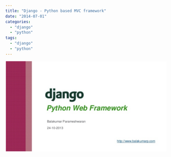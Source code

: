 ```yaml
---
title: "Django - Python based MVC framework"
date: "2014-07-01"
categories: 
  - "django"
  - "python"
tags: 
  - "django"
  - "python"
---
```



[![Django - Python MVC Framework](./images/django-slideshare-bala.png)](https://www.slideshare.net/balakumarp/django-framework )